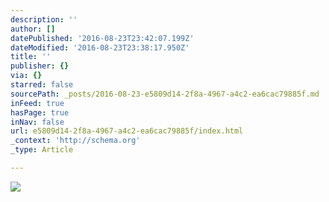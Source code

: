 ```yaml
---
description: ''
author: []
datePublished: '2016-08-23T23:42:07.199Z'
dateModified: '2016-08-23T23:38:17.950Z'
title: ''
publisher: {}
via: {}
starred: false
sourcePath: _posts/2016-08-23-e5809d14-2f8a-4967-a4c2-ea6cac79885f.md
inFeed: true
hasPage: true
inNav: false
url: e5809d14-2f8a-4967-a4c2-ea6cac79885f/index.html
_context: 'http://schema.org'
_type: Article

---
```

![](https://the-grid-user-content.s3-us-west-2.amazonaws.com/2156e144-ef42-4e13-bea9-8ea5f5564158.jpg)